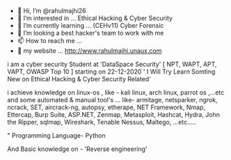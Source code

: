 - 👋 Hi, I’m @rahulmajhi26
- 👀 I’m interested in ... Ethical Hacking & Cyber Security
- 🌱 I’m currently learning ... (CEHv11) Cyber Forensic
- 💞️ I’m looking a best hacker's team to work with me 
- 📫 How to reach me ...
- 🔗 my website ... http://www.rahulmajhi.unaux.com
<!---
rahulmajhi26/rahulmajhi26 is a ✨ special ✨ repository because its `README.md` (this file) appears on your GitHub profile.
You can click the Preview link to take a look at your changes.
--->

i am a cyber security Student at 'DataSpace Security' [ NPT, WAPT, APT, VAPT, OWASP Top 10 ]
starting on 22-12-2020 ' I Will Try Learn Somting New on Ethical Hacking & Cyber Security Related'

i achieve knowledge on linux-os , like - kali linux, arch linux, parrot os ,...etc 
and some automated & manual tool's ... like- armitage, netsparker, ngrok, ncrack, SET, aircrack-ng, autopsy, etherape, NET Framework, Nmap, Ettercap, Burp Suite, ASP.NET, Zenmap, Metasploit, Hashcat, Hydra, John the Ripper, sqlmap, Wireshark, Tenable Nessus, Maltego, ...etc..... 

" Programming Language- Python 

And Basic knowledge on - 'Reverse engineering'
